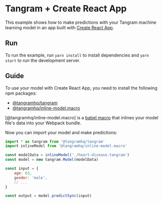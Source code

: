 # Tangram + Create React App

This example shows how to make predictions with your Tangram machine learning model in an app built with [Create React App](https://github.com/facebook/create-react-app).

## Run

To run the example, run `yarn install` to install dependencies and `yarn start` to run the development server.

## Guide

To use your model with Create React App, you need to install the following npm packages:

- [@tangramhq/tangram](https://npmjs.com/@tangramhq/tangram)
- [@tangramhq/inline-model.macro](https://npmjs.com/@tangramhq/inline-model.macro)

[@tangramhq/inline-model.macro] is a [babel macro](https://github.com/kentcdodds/babel-plugin-macros) that inlines your model file's data into your Webpack bundle.

Now you can import your model and make predictions:

```javascript
import * as tangram from '@tangramhq/tangram'
import inlineModel from '@tangramhq/inline-model.macro'

const modelData = inlineModel('./heart-disease.tangram')
const model = new tangram.Model(modelData)

const input = {
	age: 63,
	gender: 'male',
	// ...
}

const output = model.predictSync(input)
```
